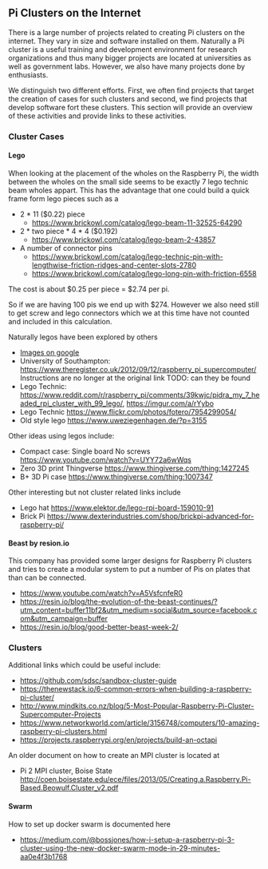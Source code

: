 ## Pi Clusters on the Internet

There is a large number of projects related to creating Pi clusters on
the internet. They vary in size and software installed on
them. Naturally a Pi cluster is a useful training and development
environment for research organizations and thus many bigger projects
are located at universities as well as government labs. However, we
also have many projects done by enthusiasts.

We distinguish two different efforts. First, we often find projects
that target the creation of cases for such clusters and second, we
find projects that develop software fort these clusters.  This section
will provide an overview of these activities and provide links to
these activities.


### Cluster Cases

#### Lego

When looking at the placement of the wholes on the Raspberry Pi, the
width between the wholes on the small side seems to be exactly 7 lego
technic beam wholes appart. This has the advantage that one could
build a quick frame form lego pieces such as a

- 2 * 11 ($0.22) piece
  * <https://www.brickowl.com/catalog/lego-beam-11-32525-64290>
- 2 * two piece * 4 * 4 ($0.192)
  * <https://www.brickowl.com/catalog/lego-beam-2-43857>
- A number of connector pins
  * <https://www.brickowl.com/catalog/lego-technic-pin-with-lengthwise-friction-ridges-and-center-slots-2780>
  * <https://www.brickowl.com/catalog/lego-long-pin-with-friction-6558>
  
The cost is about $0.25 per piece = $2.74 per pi.

So if we are having 100 pis we end up with $274. However
we also need still to get screw and lego connectors which we at this
time have not counted and included in this calculation.


Naturally legos have been explored by others

* [Images on google](https://www.google.com/search?q=raspberry+pi+case+lego+technic&rlz=1C5CHFA_enUS727US727&tbm=isch&tbo=u&source=univ&sa=X&ved=0ahUKEwjYwYbni6vbAhWJy4MKHaiiCmYQsAQIMw&biw=1648&bih=883)
* University of Southampton:
  <https://www.theregister.co.uk/2012/09/12/raspberry_pi_supercomputer/>
  Instructions are no longer at the original link
  TODO: can they be found
* Lego Technic:
  <https://www.reddit.com/r/raspberry_pi/comments/39kwjc/pidra_my_7_headed_rpi_cluster_with_99_lego/>,
  <https://imgur.com/a/rYybo>
* Lego Technic <https://www.flickr.com/photos/fotero/7954299054/>
* Old style lego <https://www.uweziegenhagen.de/?p=3155>


Other ideas using legos include:

* Compact case: Single board No screws <https://www.youtube.com/watch?v=UYY72a6wWqs>
* Zero 3D print Thingverse <https://www.thingiverse.com/thing:1427245>
* B+ 3D Pi case <https://www.thingiverse.com/thing:1007347>

Other interesting but not cluster related links include

* Lego hat <https://www.elektor.de/lego-rpi-board-159010-91>
* Brick Pi <https://www.dexterindustries.com/shop/brickpi-advanced-for-raspberry-pi/>

#### Beast by resion.io

This company has provided some larger designs for Raspberry Pi clusters
and tries to create a modular system to put a number of Pis on plates
that than can be connected.

* <https://www.youtube.com/watch?v=A5VsfcnfeR0>
* <https://resin.io/blog/the-evolution-of-the-beast-continues/?utm_content=buffer11bf2&utm_medium=social&utm_source=facebook.com&utm_campaign=buffer>
* <https://resin.io/blog/good-better-beast-week-2/>


### Clusters


Additional links which could be useful include:

* <https://github.com/sdsc/sandbox-cluster-guide>
* <https://thenewstack.io/6-common-errors-when-building-a-raspberry-pi-cluster/>
* <http://www.mindkits.co.nz/blog/5-Most-Popular-Raspberry-Pi-Cluster-Supercomputer-Projects>
* <https://www.networkworld.com/article/3156748/computers/10-amazing-raspberry-pi-clusters.html>
* <https://projects.raspberrypi.org/en/projects/build-an-octapi>

An older document on how to create an MPI cluster is located at

* Pi 2 MPI cluster, Boise State <http://coen.boisestate.edu/ece/files/2013/05/Creating.a.Raspberry.Pi-Based.Beowulf.Cluster_v2.pdf>

#### Swarm

How to set up docker swarm is documented here

* <https://medium.com/@bossjones/how-i-setup-a-raspberry-pi-3-cluster-using-the-new-docker-swarm-mode-in-29-minutes-aa0e4f3b1768>
